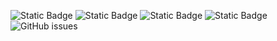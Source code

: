 ![Static Badge](https://img.shields.io/badge/blacklists-60-000000) ![Static Badge](https://img.shields.io/badge/blacklisted-2679996-cc0000) ![Static Badge](https://img.shields.io/badge/whitelisted-2245-00CC00) ![Static Badge](https://img.shields.io/badge/streaming_blacklist-28107-000000) ![GitHub issues](https://img.shields.io/github/issues/fabriziosalmi/blacklists)
